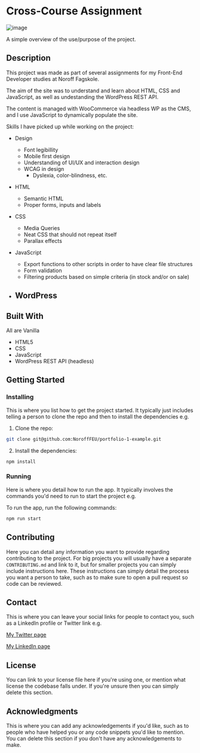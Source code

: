 # Cross-Course Assignment

![image](https://user-images.githubusercontent.com/52622303/164316813-4b12d99f-aeb7-4069-85cf-e72b3a50ac99.png)

A simple overview of the use/purpose of the project.

## Description

This project was made as part of several assignments for my Front-End Developer
studies at Noroff Fagskole. 

The aim of the site was to understand and learn about HTML, CSS and JavaScript,
as well as undestanding the WordPress REST API. 

The content is managed with WooCommerce via headless WP as the CMS, and I use JavaScript to dynamically populate the site.

Skills I have picked up while working on the project:
- Design
    - Font legibillity
    - Mobile first design
    - Understanding of UI/UX and interaction design
    - WCAG in design
        - Dyslexia, color-blindness, etc.
- HTML
    - Semantic HTML
    - Proper forms, inputs and labels

- CSS
    - Media Queries 
    - Neat CSS that should not repeat itself
    - Parallax effects
- JavaScript 
    - Export functions to other scripts in order to have clear file structures
    - Form validation
    - Filtering products based on simple criteria (in stock and/or on sale)
- WordPress
    - 

## Built With

All are Vanilla
- HTML5
- CSS
- JavaScript 
- WordPress REST API (headless)

## Getting Started

### Installing

This is where you list how to get the project started. It typically just includes telling a person to clone the repo and then to install the dependencies e.g.

1. Clone the repo:

```bash
git clone git@github.com:NoroffFEU/portfolio-1-example.git
```

2. Install the dependencies:

```
npm install
```

### Running

Here is where you detail how to run the app. It typically involves the commands you'd need to run to start the project e.g.

To run the app, run the following commands:

```bash
npm run start
```

## Contributing

Here you can detail any information you want to provide regarding contributing to the project. For big projects you will usually have a separate `CONTRIBUTING.md` and link to it, but for smaller projects you can simply include instructions here. These instructions can simply detail the process you want a person to take, such as to make sure to open a pull request so code can be reviewed.

## Contact

This is where you can leave your social links for people to contact you, such as a LinkedIn profile or Twitter link e.g.

[My Twitter page](www.twitter.com)

[My LinkedIn page](www.linkedin.com)

## License

You can link to your license file here if you're using one, or mention what license the codebase falls under. If you're unsure then you can simply delete this section.

## Acknowledgments

This is where you can add any acknowledgements if you'd like, such as to people who have helped you or any code snippets you'd like to mention. You can delete this section if you don't have any acknowledgements to make.
